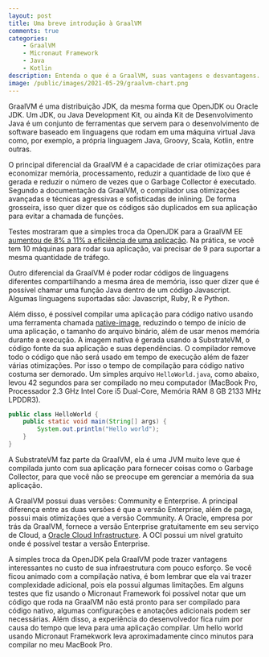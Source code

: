 ```yaml
---
layout: post
title: Uma breve introdução à GraalVM
comments: true
categories: 
    - GraalVM
    - Micronaut Framework
    - Java
    - Kotlin
description: Entenda o que é a GraalVM, suas vantagens e desvantagens.
image: /public/images/2021-05-29/graalvm-chart.png
---
```


GraalVM é uma distribuição JDK, da mesma forma que OpenJDK ou Oracle JDK. Um JDK, ou Java Development Kit, ou ainda Kit de Desenvolvimento Java é um conjunto de ferramentas que servem para o desenvolvimento de software baseado em linguagens que rodam em uma máquina virtual Java como, por exemplo, a própria linguagem Java, Groovy, Scala, Kotlin, entre outras.

O principal diferencial da GraalVM é a capacidade de criar otimizações para economizar memória, processamento, reduzir a quantidade de lixo que é gerada e reduzir o número de vezes que o Garbage Collector é executado. Segundo a documentação da GraalVM, o compilador usa otimizações avançadas e técnicas agressivas e sofisticadas de inlining. De forma grosseira, isso quer dizer que os códigos são duplicados em sua aplicação para evitar a chamada de funções.

Testes mostraram que a simples troca da OpenJDK para a GraalVM EE [aumentou de 8% a 11% a eficiência de uma aplicação](https://www.graalvm.org/java/advantages/). Na prática, se você tem 10 máquinas para rodar sua aplicação, vai precisar de 9 para suportar a mesma quantidade de tráfego.

Outro diferencial da GraalVM é poder rodar códigos de linguagens diferentes compartilhando a mesma área de memória, isso quer dizer que é possível chamar uma função Java dentro de um código Javascript. Algumas linguagens suportadas são: Javascript, Ruby, R e Python.

Além disso, é possível compilar uma aplicação para código nativo usando uma ferramenta chamada [native-image](https://www.graalvm.org/reference-manual/native-image/), reduzindo o tempo de início de uma aplicação, o tamanho do arquivo binário, além de usar menos memória durante a execução. A imagem nativa é gerada usando a SubstrateVM, o código fonte da sua aplicação e suas dependências. O compilador remove todo o código que não será usado em tempo de execução além de fazer várias otimizações. Por isso o tempo de compilação para código nativo costuma ser demorado. Um simples arquivo `HelloWorld.java`, como abaixo, levou 42 segundos para ser compilado no meu computador (MacBook Pro, Processador 2.3 GHz Intel Core i5 Dual-Core, Memória RAM 8 GB 2133 MHz LPDDR3).


```java
public class HelloWorld {
    public static void main(String[] args) {
        System.out.println("Hello world");
    }
}
```

A SubstrateVM faz parte da GraalVM, ela é uma JVM muito leve que é compilada junto com sua aplicação para fornecer coisas como o Garbage Collector, para que você não se preocupe em gerenciar a memória da sua aplicação.

A GraalVM possui duas versões: Community e Enterprise. A principal diferença entre as duas versões é que a versão Enterprise, além de paga, possui mais otimizações que a versão Community. A Oracle, empresa por trás da GraalVM, fornece a versão Enterprise gratuitamente em seu serviço de Cloud, a [Oracle Cloud Infrastructure](https://www.oracle.com/cloud/). A OCI possui um nível gratuito onde é possível testar a versão Enterprise.

A simples troca da OpenJDK pela GraalVM pode trazer vantagens interessantes no custo de sua infraestrutura com pouco esforço. Se você ficou animado com a compilação nativa, é bom lembrar que ela vai trazer complexidade adicional, pois ela possui algumas limitações. Em alguns testes que fiz usando o Micronaut Framework foi possível notar que um código que roda na GraalVM não está pronto para ser compilado para código nativo, algumas configurações e anotações adicionais podem ser necessárias. Além disso, a experiência do desenvolvedor fica ruim por causa do tempo que leva para uma aplicação compilar. Um hello world usando Micronaut Framekwork leva aproximadamente cinco minutos para compilar no meu MacBook Pro.
